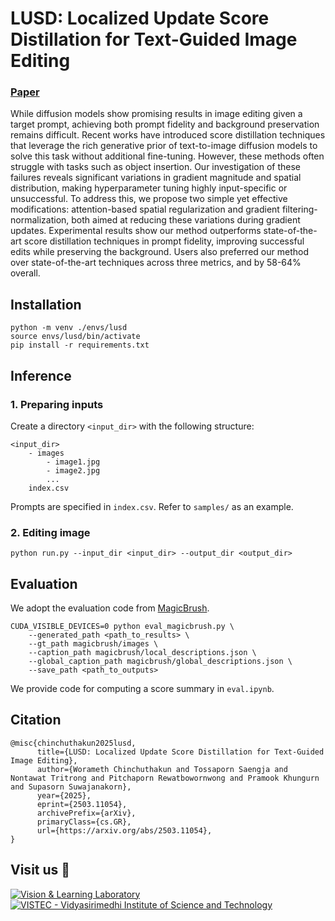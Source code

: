 # LUSD: Localized Update Score Distillation for Text-Guided Image Editing

### [Paper](https://arxiv.org/abs/2503.11054)

While diffusion models show promising results in image editing given a target prompt, achieving both prompt fidelity and background preservation remains difficult. Recent works have introduced score distillation techniques that leverage the rich generative prior of text-to-image diffusion models to solve this task without additional fine-tuning. However, these methods often struggle with tasks such as object insertion. Our investigation of these failures reveals significant variations in gradient magnitude and spatial distribution, making hyperparameter tuning highly input-specific or unsuccessful. To address this, we propose two simple yet effective modifications: attention-based spatial regularization and gradient filtering-normalization, both aimed at reducing these variations during gradient updates. Experimental results show our method outperforms state-of-the-art score distillation techniques in prompt fidelity, improving successful edits while preserving the background. Users also preferred our method over state-of-the-art techniques across three metrics, and by 58-64% overall.

## Installation

```shell
python -m venv ./envs/lusd
source envs/lusd/bin/activate
pip install -r requirements.txt
```

## Inference

### 1. Preparing inputs

Create a directory `<input_dir>` with the following structure:
```shell
<input_dir>
    - images
        - image1.jpg
        - image2.jpg
        ...
    index.csv
```
Prompts are specified in `index.csv`. Refer to `samples/` as an example.

### 2. Editing image

```shell
python run.py --input_dir <input_dir> --output_dir <output_dir>
```

## Evaluation
We adopt the evaluation code from [MagicBrush](https://github.com/OSU-NLP-Group/MagicBrush/tree/main/evaluation).
```shell
CUDA_VISIBLE_DEVICES=0 python eval_magicbrush.py \
    --generated_path <path_to_results> \
    --gt_path magicbrush/images \
    --caption_path magicbrush/local_descriptions.json \
    --global_caption_path magicbrush/global_descriptions.json \
    --save_path <path_to_outputs>
```
We provide code for computing a score summary in `eval.ipynb`.

## Citation

```
@misc{chinchuthakun2025lusd,
      title={LUSD: Localized Update Score Distillation for Text-Guided Image Editing}, 
      author={Worameth Chinchuthakun and Tossaporn Saengja and Nontawat Tritrong and Pitchaporn Rewatbowornwong and Pramook Khungurn and Supasorn Suwajanakorn},
      year={2025},
      eprint={2503.11054},
      archivePrefix={arXiv},
      primaryClass={cs.GR},
      url={https://arxiv.org/abs/2503.11054}, 
}
```

## Visit us 🦉
[![Vision & Learning Laboratory](https://i.imgur.com/hQhkKhG.png)](https://vistec.ist/vision) [![VISTEC - Vidyasirimedhi Institute of Science and Technology](https://i.imgur.com/4wh8HQd.png)](https://vistec.ist/)